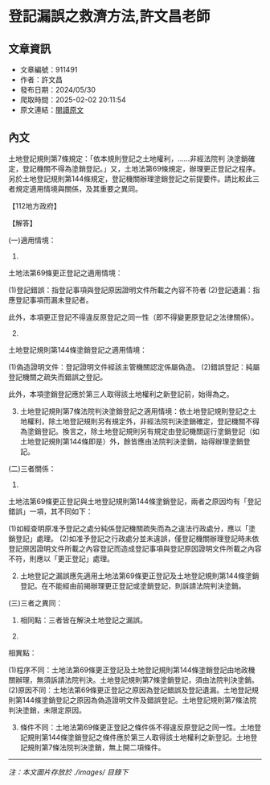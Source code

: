 # 登記漏誤之救濟方法,許文昌老師

## 文章資訊
- 文章編號：911491
- 作者：許文昌
- 發布日期：2024/05/30
- 爬取時間：2025-02-02 20:11:54
- 原文連結：[閱讀原文](https://real-estate.get.com.tw/Columns/detail.aspx?no=911491)

## 內文
土地登記規則第7條規定：「依本規則登記之土地權利，……非經法院判 決塗銷確定，登記機關不得為塗銷登記。」又，土地法第69條規定，辦理更正登記之程序。另於土地登記規則第144條規定，登記機關辦理塗銷登記之前提要件。請比較此三者規定適用情境與關係，及其重要之異同。

【112地方政府】

【解答】

(一)適用情境：

1.

土地法第69條更正登記之適用情境：

(1)登記錯誤：指登記事項與登記原因證明文件所載之內容不符者 (2)登記遺漏：指應登記事項而漏未登記者。

此外，本項更正登記不得違反原登記之同一性（即不得變更原登記之法律關係）。

2.

土地登記規則第144條塗銷登記之適用情境：

(1)偽造證明文件：登記證明文件經該主管機關認定係屬偽造。 (2)錯誤登記：純屬登記機關之疏失而錯誤之登記。

此外，本項塗銷登記應於第三人取得該土地權利之新登記前，始得為之。

3. 土地登記規則第7條法院判決塗銷登記之適用情境：依土地登記規則登記之土地權利，除土地登記規則另有規定外，非經法院判決塗銷確定，登記機關不得為塗銷登記。換言之，除土地登記規則另有規定由登記機關逕行塗銷登記（如土地登記規則第144條即是）外，餘皆應由法院判決塗銷，始得辦理塗銷登記。

(二)三者關係：

1.

土地法第69條更正登記與土地登記規則第144條塗銷登記，兩者之原因均有「登記錯誤」一項，其不同如下：

(1)如經查明原准予登記之處分純係登記機關疏失而為之違法行政處分，應以「塗銷登記」處理。 (2)如准予登記之行政處分並未違誤，僅登記機關辦理登記時未依登記原因證明文件所載之內容登記而造成登記事項與登記原因證明文件所載之內容不符，則應以「更正登記」處理。

2. 土地登記之漏誤應先適用土地法第69條更正登記及土地登記規則第144條塗銷登記。在不能經由前揭辦理更正登記或塗銷登記，則訴請法院判決塗銷。

(三)三者之異同：

1. 相同點：三者皆在解決土地登記之漏誤。

2.

相異點：

(1)程序不同：土地法第69條更正登記及土地登記規則第144條塗銷登記由地政機關辦理，無須訴請法院判決。土地登記規則第7條塗銷登記，須由法院判決塗銷。 (2)原因不同：土地法第69條更正登記之原因為登記錯誤及登記遺漏。土地登記規則第144條塗銷登記之原因為偽造證明文件及錯誤登記。土地登記規則第7條法院判決塗銷，未限定原因。

3. 條件不同：土地法第69條更正登記之條件係不得違反原登記之同一性。土地登記規則第144條塗銷登記之條件應於第三人取得該土地權利之新登記。土地登記規則第7條法院判決塗銷，無上開二項條件。

---
*注：本文圖片存放於 ./images/ 目錄下*
